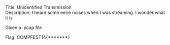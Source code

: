 Title: Unidentified Transmission <br>
Description: I heard some eerie noises when I was streaming. I wonder what it is <br>

Given a .pcap file


Flag: COMPFEST14{*******}

